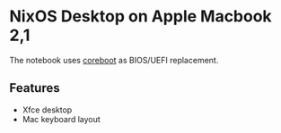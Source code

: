 NixOS Desktop on Apple Macbook 2,1
==================================

The notebook uses [coreboot](https://www.coreboot.org/) as BIOS/UEFI replacement.

## Features

- Xfce desktop
- Mac keyboard layout
